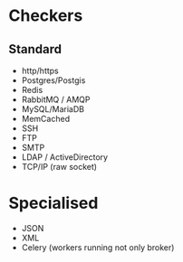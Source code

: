# Checkers

## Standard

 - http/https
 - Postgres/Postgis
 - Redis
 - RabbitMQ / AMQP
 - MySQL/MariaDB
 - MemCached
 - SSH
 - FTP
 - SMTP
 - LDAP / ActiveDirectory
 - TCP/IP (raw socket)


# Specialised

 - JSON
 - XML
 - Celery (workers running not only broker)
